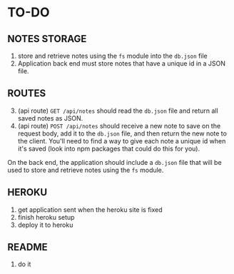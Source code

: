 # TO-DO

## NOTES STORAGE
1. store and retrieve notes using the `fs` module into the `db.json` file
2. Application back end must store notes that have a unique id in a JSON file.

## ROUTES
3. (api route) `GET /api/notes` should read the `db.json` file and return all saved notes as JSON.
4. (api route) `POST /api/notes` should receive a new note to save on the request body, add it to the `db.json` file, and then return the new note to the client. You'll need to find a way to give each note a unique id when it's saved (look into npm packages that could do this for you).

On the back end, the application should include a `db.json` file that will be used to store and retrieve notes using the `fs` module.


## HEROKU
1. get application sent when the heroku site is fixed
2. finish heroku setup
3. deploy it to heroku

## README
1. do it